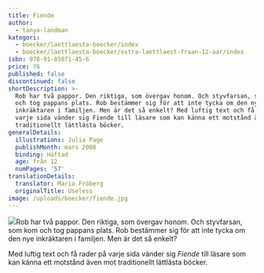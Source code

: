 ```yaml
---
title: Fiende
author:
  - tanya-landman
kategori:
  - boecker/laettlaesta-boecker/index
  - boecker/laettlaesta-boecker/extra-laettlaest-fraan-12-aar/index
isbn: 978-91-85071-45-6
price: 76
published: false
discontinued: false
shortDescription: >-
  Rob har två pappor. Den riktiga, som övergav honom. Och styvfarsan, som kom
  och tog pappans plats. Rob bestämmer sig för att inte tycka om den nye
  inkräktaren i familjen. Men är det så enkelt? Med luftig text och få rader på
  varje sida vänder sig Fiende till läsare som kan känna ett motstånd även mot
  traditionellt lättlästa böcker.
generalDetails:
  illustrations: Julia Page
  publishMonth: mars 2008
  binding: Häftad
  age: från 12
  numPages: '57'
translationDetails:
  translator: Maria Fröberg
  originalTitle: Useless
image: /uploads/boecker/fiende.jpg
---
```

![](/uploads/images/extra-ll.gif)Rob har två pappor. Den riktiga, som övergav honom. Och styvfarsan, som kom och tog pappans plats. Rob bestämmer sig för att inte tycka om den nye inkräktaren i familjen. Men är det så enkelt?

Med luftig text och få rader på varje sida vänder sig _Fiende_ till läsare som kan känna ett motstånd även mot traditionellt lättlästa böcker.
